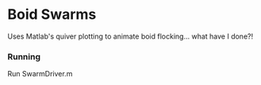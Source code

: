 Boid Swarms
===========
Uses Matlab's quiver plotting to animate boid flocking... what have I done?!

### Running
Run SwarmDriver.m